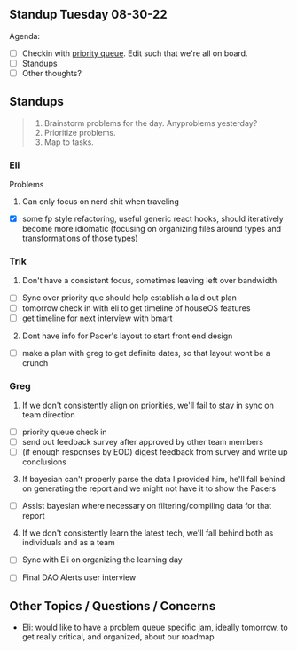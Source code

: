 ## Standup Tuesday 08-30-22

Agenda:

- [ ] Checkin with [priority queue](https://github.com/orgs/Krause-House/projects/6/views/1). Edit such that we're all on board.
- [ ] Standups
- [ ] Other thoughts?

## Standups

> 1. Brainstorm problems for the day. Anyproblems yesterday?
> 2. Prioritize problems.
> 3. Map to tasks.

### Eli

Problems

1. Can only focus on nerd shit when traveling

- [x] some fp style refactoring, useful generic react hooks, should iteratively become more idiomatic (focusing on organizing files around types and transformations of those types)

### Trik

1. Don't have a consistent focus, sometimes leaving left over bandwidth
  - [ ] Sync over priority que should help establish a laid out plan
  - [ ] tomorrow check in with eli to get timeline of houseOS features
  - [ ] get timeline for next interview with bmart
 
 2. Dont have info for Pacer's layout to start front end design
   - [ ] make a plan with greg to get definite dates, so that layout wont be a crunch
 
### Greg

1. If we don't consistently align on priorities, we'll fail to stay in sync on team direction

- [ ] priority queue check in
- [ ] send out feedback survey after approved by other team members
- [ ] (if enough responses by EOD) digest feedback from survey and write up conclusions

3. If bayesian can't properly parse the data I provided him, he'll fall behind on generating the report and we might not have it to show the Pacers

- [ ] Assist bayesian where necessary on filtering/compiling data for that report

4. If we don't consistently learn the latest tech, we'll fall behind both as individuals and as a team

- [ ] Sync with Eli on organizing the learning day

- [ ] Final DAO Alerts user interview

## Other Topics / Questions / Concerns

- Eli: would like to have a problem queue specific jam, ideally tomorrow, to get really critical, and organized, about our roadmap

